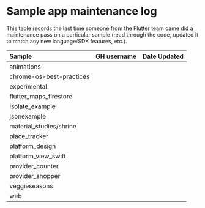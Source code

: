 # Sample app maintenance log

This table records the last time someone from the Flutter team came did a
maintenance pass on a particular sample (read through the code, updated it to
match any new language/SDK features, etc.).

| Sample					| GH username		| Date Updated	|
| :------------------------	| ----------------:	| ------------:	|
| animations				|					|				|
| chrome-os-best-practices	|					|				|
| experimental				|					|				|
| flutter_maps_firestore	|					|				|
| isolate_example			|					|				|
| jsonexample				|					|				|
| material_studies/shrine	|					|				|
| place_tracker				|					|				|
| platform_design			|					|				|
| platform_view_swift		|					|				|
| provider_counter			|					|				|
| provider_shopper			|					|				|
| veggieseasons				|					|				|
| web						|					|				|
